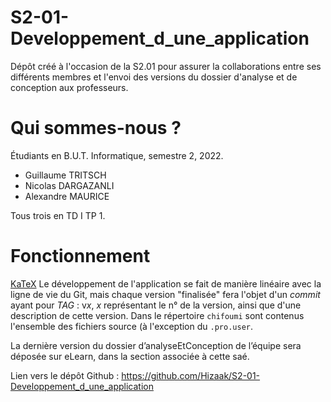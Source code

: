 # S2-01-Developpement_d_une_application
Dépôt créé à l'occasion de la S2.01 pour assurer la collaborations entre ses différents membres et l'envoi des versions du dossier d'analyse et de conception aux professeurs.

# Qui sommes-nous ?

Étudiants en B.U.T. Informatique, semestre 2, 2022.

- Guillaume TRITSCH
- Nicolas DARGAZANLI
- Alexandre MAURICE

Tous trois en TD I TP 1.

# Fonctionnement
[KaTeX](https://khan.github.io/KaTeX/)
Le développement de l'application se fait de manière linéaire avec la ligne de vie du Git, mais chaque version "finalisée" fera l'objet d'un *commit* ayant pour *TAG* : v$x$, $x$ représentant le n° de la version, ainsi que d'une description de cette version.
 Dans le répertoire ```chifoumi``` sont contenus l'ensemble des fichiers source (à l'exception du ``.pro.user``.
 
La dernière version du dossier d’analyseEtConception de l’équipe sera déposée sur eLearn, dans la section associée à cette saé.

Lien vers le dépôt Github : https://github.com/Hizaak/S2-01-Developpement_d_une_application
